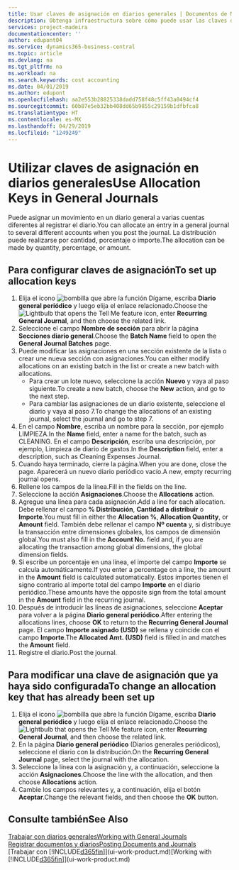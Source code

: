 ```yaml
---
title: Usar claves de asignación en diarios generales | Documentos de Microsoft
description: Obtenga infraestructura sobre cómo puede usar las claves de asignación en diarios.
services: project-madeira
documentationcenter: ''
author: edupont04
ms.service: dynamics365-business-central
ms.topic: article
ms.devlang: na
ms.tgt_pltfrm: na
ms.workload: na
ms.search.keywords: cost accounting
ms.date: 04/01/2019
ms.author: edupont
ms.openlocfilehash: aa2e553b28825338dadd758f48c5ff43a0494cf4
ms.sourcegitcommit: 60b87e5eb32bb408dd65b9855c29159b1dfbfca8
ms.translationtype: HT
ms.contentlocale: es-MX
ms.lasthandoff: 04/29/2019
ms.locfileid: "1249249"
---
```

# <a name="use-allocation-keys-in-general-journals"></a><span data-ttu-id="c7b10-103">Utilizar claves de asignación en diarios generales</span><span class="sxs-lookup"><span data-stu-id="c7b10-103">Use Allocation Keys in General Journals</span></span>
<span data-ttu-id="c7b10-104">Puede asignar un movimiento en un diario general a varias cuentas diferentes al registrar el diario.</span><span class="sxs-lookup"><span data-stu-id="c7b10-104">You can allocate an entry in a general journal to several different accounts when you post the journal.</span></span> <span data-ttu-id="c7b10-105">La distribución puede realizarse por cantidad, porcentaje o importe.</span><span class="sxs-lookup"><span data-stu-id="c7b10-105">The allocation can be made by quantity, percentage, or amount.</span></span>

## <a name="to-set-up-allocation-keys"></a><span data-ttu-id="c7b10-106">Para configurar claves de asignación</span><span class="sxs-lookup"><span data-stu-id="c7b10-106">To set up allocation keys</span></span>
1. <span data-ttu-id="c7b10-107">Elija el icono ![bombilla que abre la función Dígame](media/ui-search/search_small.png "Dígame que desea hacer"), escriba **Diario general periódico** y luego elija el enlace relacionado.</span><span class="sxs-lookup"><span data-stu-id="c7b10-107">Choose the ![Lightbulb that opens the Tell Me feature](media/ui-search/search_small.png "Tell me what you want to do") icon, enter **Recurring General Journal**, and then choose the related link.</span></span>
2. <span data-ttu-id="c7b10-108">Seleccione el campo **Nombre de sección** para abrir la página **Secciones diario general**.</span><span class="sxs-lookup"><span data-stu-id="c7b10-108">Choose the **Batch Name** field to open the **General Journal Batches** page.</span></span>
3. <span data-ttu-id="c7b10-109">Puede modificar las asignaciones en una sección existente de la lista o crear une nueva sección con asignaciones.</span><span class="sxs-lookup"><span data-stu-id="c7b10-109">You can either modify allocations on an existing batch in the list or create a new batch with allocations.</span></span>
   * <span data-ttu-id="c7b10-110">Para crear un lote nuevo, seleccione la acción **Nuevo** y vaya al paso siguiente.</span><span class="sxs-lookup"><span data-stu-id="c7b10-110">To create a new batch, choose the **New** action, and go to the next step.</span></span>
   * <span data-ttu-id="c7b10-111">Para cambiar las asignaciones de un diario existente, seleccione el diario y vaya al paso 7.</span><span class="sxs-lookup"><span data-stu-id="c7b10-111">To change the allocations of an existing journal, select the journal and go to step 7.</span></span>    
4. <span data-ttu-id="c7b10-112">En el campo **Nombre**, escriba un nombre para la sección, por ejemplo LIMPIEZA.</span><span class="sxs-lookup"><span data-stu-id="c7b10-112">In the **Name** field, enter a name for the batch, such as CLEANING.</span></span> <span data-ttu-id="c7b10-113">En el campo **Descripción**, escriba una descripción, por ejemplo, Limpieza de diario de gastos.</span><span class="sxs-lookup"><span data-stu-id="c7b10-113">In the **Description** field, enter a description, such as Cleaning Expenses Journal.</span></span>
5. <span data-ttu-id="c7b10-114">Cuando haya terminado, cierre la página.</span><span class="sxs-lookup"><span data-stu-id="c7b10-114">When you are done, close the page.</span></span> <span data-ttu-id="c7b10-115">Aparecerá un nuevo diario periódico vacío.</span><span class="sxs-lookup"><span data-stu-id="c7b10-115">A new, empty recurring journal opens.</span></span>
6. <span data-ttu-id="c7b10-116">Rellene los campos de la línea.</span><span class="sxs-lookup"><span data-stu-id="c7b10-116">Fill in the fields on the line.</span></span>
7. <span data-ttu-id="c7b10-117">Seleccione la acción **Asignaciones**.</span><span class="sxs-lookup"><span data-stu-id="c7b10-117">Choose the **Allocations** action.</span></span>
8. <span data-ttu-id="c7b10-118">Agregue una línea para cada asignación.</span><span class="sxs-lookup"><span data-stu-id="c7b10-118">Add a line for each allocation.</span></span> <span data-ttu-id="c7b10-119">Debe rellenar el campo **% Distribución**, **Cantidad a distribuir** o **Importe**.</span><span class="sxs-lookup"><span data-stu-id="c7b10-119">You must fill in either the **Allocation %**, **Allocation Quantity**, or **Amount** field.</span></span> <span data-ttu-id="c7b10-120">También debe rellenar el campo **Nº cuenta** y, si distribuye la transacción entre dimensiones globales, los campos de dimensión global.</span><span class="sxs-lookup"><span data-stu-id="c7b10-120">You must also fill in the **Account No.** field and, if you are allocating the transaction among global dimensions, the global dimension fields.</span></span>
9. <span data-ttu-id="c7b10-121">Si escribe un porcentaje en una línea, el importe del campo **Importe** se calcula automáticamente.</span><span class="sxs-lookup"><span data-stu-id="c7b10-121">If you enter a percentage on a line, the amount in the **Amount** field is calculated automatically.</span></span> <span data-ttu-id="c7b10-122">Estos importes tienen el signo contrario al importe total del campo **Importe** en el diario periódico.</span><span class="sxs-lookup"><span data-stu-id="c7b10-122">These amounts have the opposite sign from the total amount in the **Amount** field in the recurring journal.</span></span>
10. <span data-ttu-id="c7b10-123">Después de introducir las líneas de asignaciones, seleccione **Aceptar** para volver a la página **Diario general periódico**.</span><span class="sxs-lookup"><span data-stu-id="c7b10-123">After entering the allocations lines, choose **OK** to return to the **Recurring General Journal** page.</span></span> <span data-ttu-id="c7b10-124">El campo **Importe asignado (USD)** se rellena y coincide con el campo **Importe**.</span><span class="sxs-lookup"><span data-stu-id="c7b10-124">The **Allocated Amt. (USD)** field is filled in and matches the **Amount** field.</span></span>
11. <span data-ttu-id="c7b10-125">Registre el diario.</span><span class="sxs-lookup"><span data-stu-id="c7b10-125">Post the journal.</span></span>

## <a name="to-change-an-allocation-key-that-has-already-been-set-up"></a><span data-ttu-id="c7b10-126">Para modificar una clave de asignación que ya haya sido configurada</span><span class="sxs-lookup"><span data-stu-id="c7b10-126">To change an allocation key that has already been set up</span></span>
1. <span data-ttu-id="c7b10-127">Elija el icono ![bombilla que abre la función Dígame](media/ui-search/search_small.png "Dígame que desea hacer"), escriba **Diario general periódico** y luego elija el enlace relacionado.</span><span class="sxs-lookup"><span data-stu-id="c7b10-127">Choose the ![Lightbulb that opens the Tell Me feature](media/ui-search/search_small.png "Tell me what you want to do") icon, enter **Recurring General Journal**, and then choose the related link.</span></span>
2. <span data-ttu-id="c7b10-128">En la página **Diario general periódico** (Diarios generales periódicos), seleccione el diario con la distribución.</span><span class="sxs-lookup"><span data-stu-id="c7b10-128">On the **Recurring General Journal** page, select the journal with the allocation.</span></span>
3. <span data-ttu-id="c7b10-129">Seleccione la línea con la asignación y, a continuación, seleccione la acción **Asignaciones**.</span><span class="sxs-lookup"><span data-stu-id="c7b10-129">Choose the line with the allocation, and then choose **Allocations** action.</span></span>
4. <span data-ttu-id="c7b10-130">Cambie los campos relevantes y, a continuación, elija el botón **Aceptar**.</span><span class="sxs-lookup"><span data-stu-id="c7b10-130">Change the relevant fields, and then choose the **OK** button.</span></span>

## <a name="see-also"></a><span data-ttu-id="c7b10-131">Consulte también</span><span class="sxs-lookup"><span data-stu-id="c7b10-131">See Also</span></span>
[<span data-ttu-id="c7b10-132">Trabajar con diarios generales</span><span class="sxs-lookup"><span data-stu-id="c7b10-132">Working with General Journals</span></span>](ui-work-general-journals.md)  
[<span data-ttu-id="c7b10-133">Registrar documentos y diarios</span><span class="sxs-lookup"><span data-stu-id="c7b10-133">Posting Documents and Journals</span></span>](ui-post-documents-journals.md)  
<span data-ttu-id="c7b10-134">[Trabajar con [!INCLUDE[d365fin](includes/d365fin_md.md)]](ui-work-product.md)</span><span class="sxs-lookup"><span data-stu-id="c7b10-134">[Working with [!INCLUDE[d365fin](includes/d365fin_md.md)]](ui-work-product.md)</span></span>
